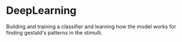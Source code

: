 # DeepLearning
Building and training a classifier and learning how the model works for finding gestald's patterns in the stimulli.

